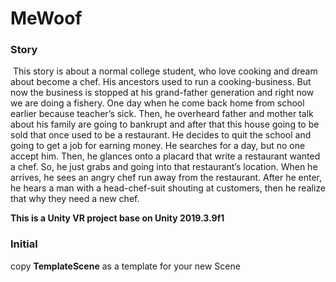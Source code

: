 # MeWoof

### Story	

​	This story is about a normal college student, who love cooking and dream about become a chef. His ancestors used to  run a cooking-business. But now the business is stopped at his grand-father generation and right now we are doing a fishery. One day when he come back home from school earlier because teacher’s sick. Then, he overheard father and mother talk about his family are going to bankrupt and after that this house going to be sold that once used to be a restaurant. He decides to quit the school and going to get a job for earning money. He searches for a day, but no one accept him. Then, he glances onto a placard that write a restaurant wanted a chef. So, he just grabs and going into that restaurant’s location. When he arrives, he sees an angry chef run away from the restaurant. After he enter, he hears a man with a head-chef-suit shouting at customers, then he realize that why they need a new chef.

**This is a Unity VR project base on Unity 2019.3.9f1**



### Initial

copy **TemplateScene** as a template for your new Scene 



